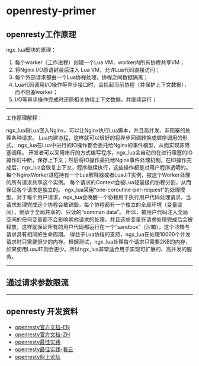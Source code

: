# openresty-primer


## openresty工作原理

ngx_lua模块的原理：
1. 每个worker（工作进程）创建一个Lua VM，worker内所有协程共享VM；
2. 将Nginx I/O原语封装后注入 Lua VM，允许Lua代码直接访问；
3. 每个外部请求都由一个Lua协程处理，协程之间数据隔离；
4. Lua代码调用I/O操作等异步接口时，会挂起当前协程（并保护上下文数据），而不阻塞worker；
5. I/O等异步操作完成时还原相关协程上下文数据，并继续运行；

---

工作原理解释：

ngx_lua将Lua嵌入Nginx，可以让Nginx执行Lua脚本，并且高并发、非阻塞的处理各种请求。
Lua内建协程，这样就可以很好的将异步回调转换成顺序调用的形式。
ngx_lua在Lua中进行的IO操作都会委托给Nginx的事件模型，从而实现非阻塞调用。
开发者可以采用串行的方式编写程序，ngx_lua会自动的在进行阻塞的IO操作时中断，保存上下文；然后将IO操作委托给Nginx事件处理机制，在IO操作完成后，ngx_lua会恢复上下文，程序继续执行，这些操作都是对用户程序透明的。
每个NginxWorker进程持有一个Lua解释器或者LuaJIT实例，被这个Worker处理的所有请求共享这个实例。
每个请求的Context会被Lua轻量级的协程分割，从而保证各个请求是独立的。 
ngx_lua采用“one-coroutine-per-request”的处理模型，对于每个用户请求，ngx_lua会唤醒一个协程用于执行用户代码处理请求，当请求处理完成这个协程会被销毁。每个协程都有一个独立的全局环境（变量空间），继承于全局共享的、只读的“comman data”。
所以，被用户代码注入全局空间的任何变量都不会影响其他请求的处理，并且这些变量在请求处理完成后会被释放，这样就保证所有的用户代码都运行在一个“sandbox”（沙箱），这个沙箱与请求具有相同的生命周期。 
得益于Lua协程的支持，ngx_lua在处理10000个并发请求时只需要很少的内存。根据测试，ngx_lua处理每个请求只需要2KB的内存，如果使用LuaJIT则会更少。所以ngx_lua非常适合用于实现可扩展的、高并发的服务。


----


## 通过请求参数限流


---


## openresty 开发资料
* [openresty官方文档-EN](https://github.com/openresty/lua-nginx-module/blob/master/README.markdown)
* [openresty官方文档-ZH](https://github.com/iresty/nginx-lua-module-zh-wiki)
* [openresty最佳实践](https://moonbingbing.gitbooks.io/openresty-best-practices/content/)
* [openresty最佳实践-看云](https://www.kancloud.cn/allanyu/openresty-best-practices/82569)
* [openresty网上论坛](https://groups.google.com/forum/#!forum/openresty)